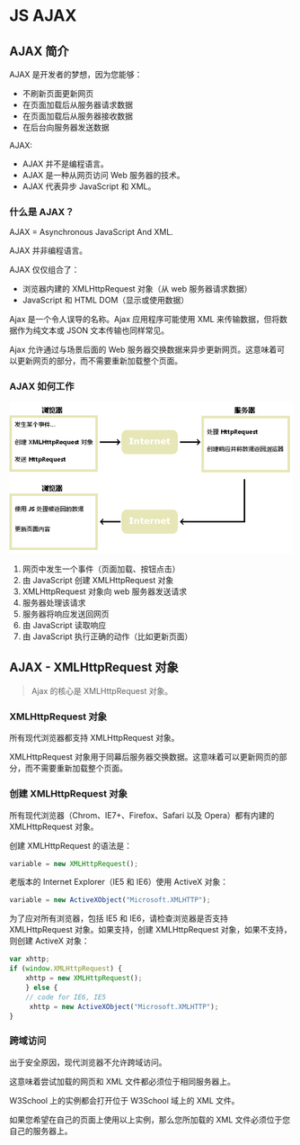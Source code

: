 
# JS AJAX

## AJAX 简介

AJAX 是开发者的梦想，因为您能够：

 - 不刷新页面更新网页
 - 在页面加载后从服务器请求数据
 - 在页面加载后从服务器接收数据
 - 在后台向服务器发送数据

AJAX:

 - AJAX 并不是编程语言。
 - AJAX 是一种从网页访问 Web 服务器的技术。
 - AJAX 代表异步 JavaScript 和 XML。

### 什么是 AJAX？

AJAX = Asynchronous JavaScript And XML.

AJAX 并非编程语言。

AJAX 仅仅组合了：

 - 浏览器内建的 XMLHttpRequest 对象（从 web 服务器请求数据）
 - JavaScript 和 HTML DOM（显示或使用数据）

Ajax 是一个令人误导的名称。Ajax 应用程序可能使用 XML 来传输数据，但将数据作为纯文本或 JSON 文本传输也同样常见。

Ajax 允许通过与场景后面的 Web 服务器交换数据来异步更新网页。这意味着可以更新网页的部分，而不需要重新加载整个页面。

### AJAX 如何工作

![AJAX 如何工作](https://raw.githubusercontent.com/Grekevin/development-manual-imgs/master/1611059371722.png)

 1. 网页中发生一个事件（页面加载、按钮点击）
 2. 由 JavaScript 创建 XMLHttpRequest 对象
 3. XMLHttpRequest 对象向 web 服务器发送请求
 4. 服务器处理该请求
 5. 服务器将响应发送回网页
 6. 由 JavaScript 读取响应
 7. 由 JavaScript 执行正确的动作（比如更新页面）

## AJAX - XMLHttpRequest 对象

> Ajax 的核心是 XMLHttpRequest 对象。

### XMLHttpRequest 对象

所有现代浏览器都支持 XMLHttpRequest 对象。

XMLHttpRequest 对象用于同幕后服务器交换数据。这意味着可以更新网页的部分，而不需要重新加载整个页面。

### 创建 XMLHttpRequest 对象

所有现代浏览器（Chrom、IE7+、Firefox、Safari 以及 Opera）都有内建的 XMLHttpRequest 对象。

创建 XMLHttpRequest 的语法是：

``` javascript
variable = new XMLHttpRequest();
```

老版本的 Internet Explorer（IE5 和 IE6）使用 ActiveX 对象：

``` javascript
variable = new ActiveXObject("Microsoft.XMLHTTP");
```

为了应对所有浏览器，包括 IE5 和 IE6，请检查浏览器是否支持 XMLHttpRequest 对象。如果支持，创建 XMLHttpRequest 对象，如果不支持，则创建 ActiveX 对象：

``` javascript
var xhttp;
if (window.XMLHttpRequest) {
    xhttp = new XMLHttpRequest();
    } else {
    // code for IE6, IE5
     xhttp = new ActiveXObject("Microsoft.XMLHTTP");
}
```

### 跨域访问

出于安全原因，现代浏览器不允许跨域访问。

这意味着尝试加载的网页和 XML 文件都必须位于相同服务器上。

W3School 上的实例都会打开位于 W3School 域上的 XML 文件。

如果您希望在自己的页面上使用以上实例，那么您所加载的 XML 文件必须位于您自己的服务器上。

